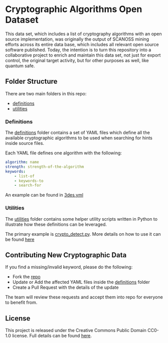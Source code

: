 # Cryptographic Algorithms Open Dataset

This data set, which includes a list of cryptography algorithms with an open source implementation, was originally the output of SCANOSS mining efforts across its entire data base, which includes all relevant open source software published. Today, the intention is to turn this repository into a collaborative project to enrich and maintain this data set, not just for export control, the original target activity, but for other purposes as well, like quantum safe.

## Folder Structure
There are two main folders in this repo:
* [definitions](definitions)
* [utilities](utilities)

### Definitions
The [definitions](definitions) folder contains a set of YAML files which define all
the available cryptographic algorithms to be used when searching for hints inside source files.

Each YAML file defines one algorithm with the following:
```yaml
algorithm: name
strength: strength-of-the-algorithm
keywords:
    - list-of
    - keywords-to
    - search-for
```

An example can be found in [3des.yml](definitions/3des.yaml)

### Utilities
The [utilities](utilities) folder contains some helper utility scripts written in Python to
illustrate how these definitions can be leveraged.

The primary example is [crypto_detect.py](utilities/crypto_detect.py).
More details on how to use it can be found [here](utilities/README.md)

## Contributing New Cryptographic Data
If you find a missing/invalid keyword, please do the following:
- Fork the [repo](https://github.com/scanoss/crypto_algorithms_open_dataset)
- Update or Add the affected YAML files inside the [definitions](definitions) folder
- Create a Pull Request with the details of the update

The team will review these requests and accept them into repo for everyone to benefit from.

## License
This project is released under the Creative Commons Public Domain CC0-1.0 license. 
Full details can be found [here](LICENSE).

